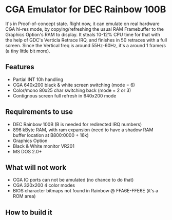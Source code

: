 # CGA Emulator for DEC Rainbow 100B

It's in Proof-of-concept state. Right now, it can emulate on real hardware CGA hi-res mode, by copying/refreshing the usual RAM Framebuffer to the Graphics Option's RAM to display. It steals 10-12% CPU time for that with the help of GDC's Verticla Retrace IRQ, and finishes in 50 retraces with a full screen. Since the Vertical freq is around 55Hz-60Hz, it's a around 1 frame/s (a tiny little bit more).

## Features
- Partial INT 10h handling
- CGA 640x200 black & white screen switching (mode = 6)
- Color/mono 80x25 char switching back (mode = 2 or 3)
- Contignous screen full refresh in 640x200 mode

## Requirements to use
- DEC Rainbow 100B (B is needed for redirected IRQ numbers)
- 896 kByte RAM, with ram expansion (need to have a shadow RAM buffer location at B800:0000 + 16k)
- Graphics Option
- Black & White monitor VR201
- MS DOS 2.0+

## What will not work
- CGA IO ports can not be amulated (no chance to do that)
- CGA 320x200 4 color modes
- BIOS character bitmaps not found in Rainbow @ FFA6E-FFE6E (it's a ROM area)

## How to build it

